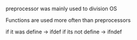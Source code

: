 preprocessor was mainly used to division OS

Functions are used more often than preprocessors

if it was define -> ifdef
if its not define -> ifndef

